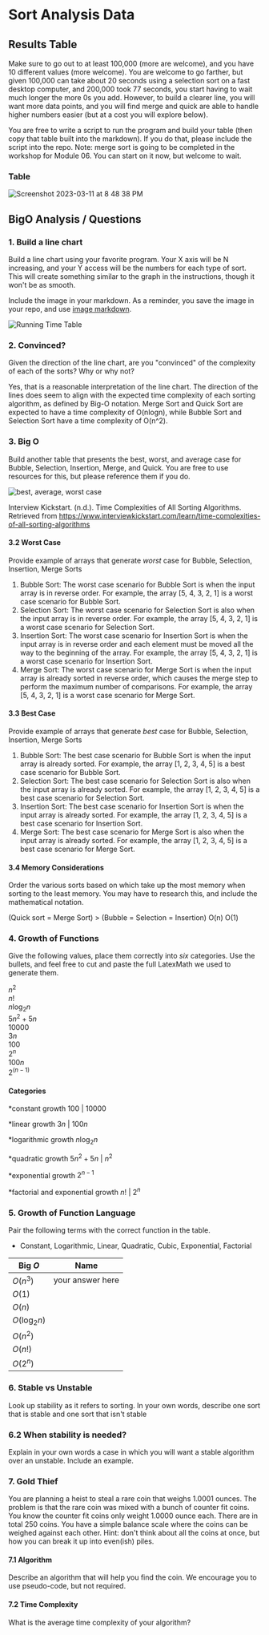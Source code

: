 # Sort Analysis Data

## Results Table
Make sure to go out to at least 100,000 (more are welcome), and you have 10 different values (more welcome). You are welcome to go farther, but given 100,000 can take about 20 seconds using a selection sort on a fast desktop computer, and 200,000 took 77 seconds, you start having to wait much longer the more 0s you add. However, to build a clearer line, you will want more data points, and you will find merge and quick are able to handle higher numbers easier (but at a cost you will explore below). 

You are free to write a script to run the program and build your table (then copy that table built into the markdown). If you do that, please include the script into the repo.  Note: merge sort is going to be completed in the workshop for Module 06. You can start on it now, but welcome to wait.

### Table

![Screenshot 2023-03-11 at 8 48 38 PM](https://user-images.githubusercontent.com/113164203/224519818-36bd95db-c881-49c8-961a-2cd7e1fa771e.png)




## BigO Analysis  / Questions

### 1. Build a line chart
Build a line chart using your favorite program. Your X axis will be N increasing, and your Y access will be the numbers for each type of sort. This will create something similar to the graph in the instructions, though it won't be as smooth.

Include the image in your markdown. As a reminder, you save the image in your repo, and use [image markdown].

![Running Time Table](https://user-images.githubusercontent.com/113164203/224525235-a041d180-982d-49bd-9fdc-00577d412540.png)


### 2. Convinced?
Given the direction of the line chart, are you "convinced" of the complexity of each of the sorts? Why or why not?

Yes, that is a reasonable interpretation of the line chart. The direction of the lines does seem to align with the expected time complexity of each sorting algorithm, as defined by Big-O notation. Merge Sort and Quick Sort are expected to have a time complexity of O(nlogn), while Bubble Sort and Selection Sort have a time complexity of O(n^2).


### 3. Big O
Build another table that presents the best, worst, and average case for Bubble, Selection, Insertion, Merge, and Quick. You are free to use resources for this, but please reference them if you do. 

![best, average, worst case](https://user-images.githubusercontent.com/113164203/224526879-32bcbe2f-b98f-489b-9899-d23e0af47aa2.png)

Interview Kickstart. (n.d.). Time Complexities of All Sorting Algorithms. Retrieved from https://www.interviewkickstart.com/learn/time-complexities-of-all-sorting-algorithms

#### 3.2 Worst Case
Provide example of arrays that generate _worst_ case for Bubble, Selection, Insertion, Merge Sorts

1. Bubble Sort: The worst case scenario for Bubble Sort is when the input array is in reverse order. For example, the array [5, 4, 3, 2, 1] is a worst case scenario for Bubble Sort.
2. Selection Sort: The worst case scenario for Selection Sort is also when the input array is in reverse order. For example, the array [5, 4, 3, 2, 1] is a worst case scenario for Selection Sort.
3. Insertion Sort: The worst case scenario for Insertion Sort is when the input array is in reverse order and each element must be moved all the way to the beginning of the array. For example, the array [5, 4, 3, 2, 1] is a worst case scenario for Insertion Sort.
4. Merge Sort: The worst case scenario for Merge Sort is when the input array is already sorted in reverse order, which causes the merge step to perform the maximum number of comparisons. For example, the array [5, 4, 3, 2, 1] is a worst case scenario for Merge Sort.

#### 3.3 Best Case
Provide example of arrays that generate _best_ case for Bubble, Selection, Insertion, Merge Sorts 

1. Bubble Sort: The best case scenario for Bubble Sort is when the input array is already sorted. For example, the array [1, 2, 3, 4, 5] is a best case scenario for Bubble Sort.
2. Selection Sort: The best case scenario for Selection Sort is also when the input array is already sorted. For example, the array [1, 2, 3, 4, 5] is a best case scenario for Selection Sort.
3. Insertion Sort: The best case scenario for Insertion Sort is when the input array is already sorted. For example, the array [1, 2, 3, 4, 5] is a best case scenario for Insertion Sort.
4. Merge Sort: The best case scenario for Merge Sort is also when the input array is already sorted. For example, the array [1, 2, 3, 4, 5] is a best case scenario for Merge Sort.

#### 3.4 Memory Considerations
Order the various sorts based on which take up the most memory when sorting to the least memory. You may have to research this, and include the mathematical notation. 

(Quick sort = Merge Sort) > (Bubble = Selection = Insertion)
        O(n)                            O(1)

### 4. Growth of Functions
Give the following values, place them correctly into *six* categories. Use the bullets, and feel free to cut and paste the full LatexMath we used to generate them.  

$n^2$  
$n!$  
$n\log_2n$  
$5n^2+5n$  
$10000$  
$3n$    
$100$  
$2^n$  
$100n$  
$2^{(n-1)}$
#### Categories

*constant growth
        $100$ |
        $10000$

*linear growth
        $3n$  |
        $100n$

*logarithmic growth
        $n\log_2n$

*quadratic growth
        $5n^2+5n$  |
        $n^2$

*exponential growth
        $2^{n-1}$

*factorial and exponential growth
        $n!$  |
        $2^n$


### 5. Growth of Function Language

Pair the following terms with the correct function in the table. 
* Constant, Logarithmic, Linear, Quadratic, Cubic, Exponential, Factorial

| Big $O$     |  Name  |
| ------      | ------ |
| $O(n^3)$    |  your answer here |
| $O(1)$      |   |
| $O(n)$      |   |
| $O(\log_2n)$ |   |
| $O(n^2)$    |   |
| $O(n!)$     |   |
| $O(2^n)$    |   |



### 6. Stable vs Unstable
Look up stability as it refers to sorting. In your own words, describe one sort that is stable and one sort that isn't stable  


### 6.2 When stability is needed?
Explain in your own words a case in which you will want a stable algorithm over an unstable. Include an example. 

### 7. Gold Thief

You are planning a heist to steal a rare coin that weighs 1.0001 ounces. The problem is that the rare coin was mixed with a bunch of counter fit coins. You know the counter fit coins only weight 1.0000 ounce each. There are in total 250 coins.  You have a simple balance scale where the coins can be weighed against each other. Hint: don't think about all the coins at once, but how you can break it up into even(ish) piles. 

#### 7.1 Algorithm
Describe an algorithm that will help you find the coin. We encourage you to use pseudo-code, but not required.

#### 7.2 Time Complexity
What is the average time complexity of your algorithm? 



<!-- links moved to bottom for easier reading in plain text (btw, this a comment that doesn't show in the webpage generated-->
[image markdown]: https://docs.github.com/en/get-started/writing-on-github/getting-started-with-writing-and-formatting-on-github/basic-writing-and-formatting-syntax#images

